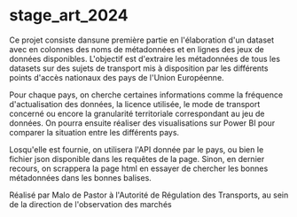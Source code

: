 # stage_art_2024

Ce projet  consiste dansune première partie en l'élaboration d'un dataset avec en colonnes des noms de métadonnées et en lignes des jeux de données disponibles. L'objectif est d'extraire les métadonnées de tous les datasets sur des sujets de transport mis à disposition par les différents points d'accès nationaux des pays de l'Union Européenne.

Pour chaque pays, on cherche certaines informations comme la fréquence d'actualisation des données, la licence utilisée, le mode de transport concerné ou encore la granularité territoriale correspondant au jeu de données. On pourra ensuite réaliser des visualisations sur Power BI pour comparer la situation entre les différents pays.

Losqu'elle est fournie, on utilisera l'API donnée par le pays, ou bien le fichier json disponible dans les requêtes de la page. Sinon, en dernier recours, on scrappera la page html en essayer de chercher les bonnes métadonnées dans les bonnes balises.



Réalisé par Malo de Pastor à l'Autorité de Régulation des Transports, au sein de la direction de l'observation des marchés
